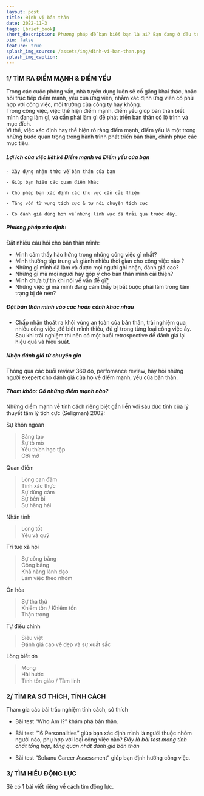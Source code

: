 ```yaml
---
layout: post
title: Định vị bản thân
date: 2022-11-3
tags: [brief_book]
short_description: Phương pháp để bạn biết bạn là ai? Bạn đang ở đâu trong vũ trụ này?
pin: false
feature: true
splash_img_source: /assets/img/dinh-vi-ban-than.png
splash_img_caption: 
---
```


### 1/ TÌM RA ĐIỂM MẠNH & ĐIỂM YẾU

Trong các cuộc phỏng vấn, nhà tuyển dụng luôn sẽ cố gắng khai thác, hoặc hỏi trực tiếp điểm mạnh,																yếu của ứng viên, nhằm xác định ứng viên có phù hợp với công việc, môi trường của công ty hay không.																	
Trong công việc, việc thể hiện điểm mạnh, điểm yếu giúp bản thân biết mình đang làm gì, và cần phải làm gì để phát triển bản thân có lộ trình và mục đích.																	
Vì thế, việc xác định hay thể hiện rõ ràng điểm mạnh, điểm yếu là một trong những bước quan trọng trong hành trình phát triển bản thân, chinh phục các mục tiêu.																	

##### Lợi ích của việc liệt kê Điểm mạnh và Điểm yếu của bạn																
	- Xây dựng nhận thức về bản thân của bạn															
	
	- Giúp bạn hiểu các quan điểm khác															
	
	- Cho phép bạn xác định các khu vực cần cải thiện															
	
	- Tăng vốn từ vựng tích cực & tự nói chuyện tích cực															
	
	- Có đánh giá đúng hơn về những lĩnh vực đã trải qua trước đây.															

##### Phương pháp xác định: 																
Đặt nhiều câu hỏi cho bản thân mình: 															
- Mình cảm thấy hào hứng trong những công việc gì nhất? 														
- Mình thường tập trung và giành nhiều thời gian cho công việc nào ?														
- Những gì mình đã làm và được mọi người ghi nhận, đánh giá cao? 														
- Những gì mà mọi người hay góp ý cho bản thân mình cải thiện?														
- Mình chưa tự tin khi nói về vấn đề gì? 														
- Những việc gì mà mình đang cảm thấy bị bắt buộc phải làm trong tâm trạng bị đè nén?														

##### Đặt bản thân mình vào các hoàn cảnh khác nhau															
- Chấp nhận thoát ra khỏi vùng an toàn của bản thân, trải nghiệm qua nhiều công việc ,để biết mình thiếu, đủ gì trong từng loại công việc ấy.													
Sau khi trải nghiệm thì nên có một buổi retrospective để đánh giá lại hiệu quả và hiệu suất.														

##### Nhận đánh giá từ chuyên gia															
Thông qua các buổi review 360 độ, perfomance review, hãy hỏi những người exepert cho đánh giá của họ về điểm mạnh, yếu của bản thân.													

##### Tham khảo: Có những điểm mạnh nào? 																
Những điểm mạnh về tính cách riêng biệt gắn liền với sáu đức tính của lý thuyết tâm lý tích cực (Seligman) 2002:	

Sự khôn ngoan															
> Sáng tạo														
> Sự tò mò														
> Yêu thích học tập														
> Cởi mở														

Quan điểm														
> Lòng can đảm															
> Tính xác thực														
> Sự dũng cảm														
> Sự bền bỉ														
> Sự hăng hái														

Nhân tính															
> Lòng tốt														
> Yêu và quý														

Trí tuệ xã hội														
> Sự công bằng															
> Công bằng														
> Khả năng lãnh đạo														
> Làm việc theo nhóm														

Ôn hòa															
> Sự tha thứ														
> Khiêm tốn / Khiêm tốn														
> Thận trọng														

Tự điều chỉnh														
> Siêu việt															
> Đánh giá cao vẻ đẹp và sự xuất sắc														

Lòng biết ơn														
> Mong														
> Hài hước														
> Tính tôn giáo / Tâm linh	

### 2/ TÌM RA SỞ THÍCH, TÍNH CÁCH

Tham gia các bài trắc nghiệm tính cách, sở thích

- Bài test “Who Am I?” khám phá bản thân.														

- Bài test “16 Personalities” giúp bạn xác định mình là người thuộc nhóm người nào, phụ hợp với loại công việc nào? 
*Đây là bài test mang tính chất tổng hợp, tổng quan nhất đánh giá bản thân*													

- Bài test “Sokanu Career Assessment” giúp bạn định hướng công việc.														


### 3/ TÌM HIỂU ĐỘNG LỰC

Sẽ có 1 bài viết riêng về cách tìm động lực.
